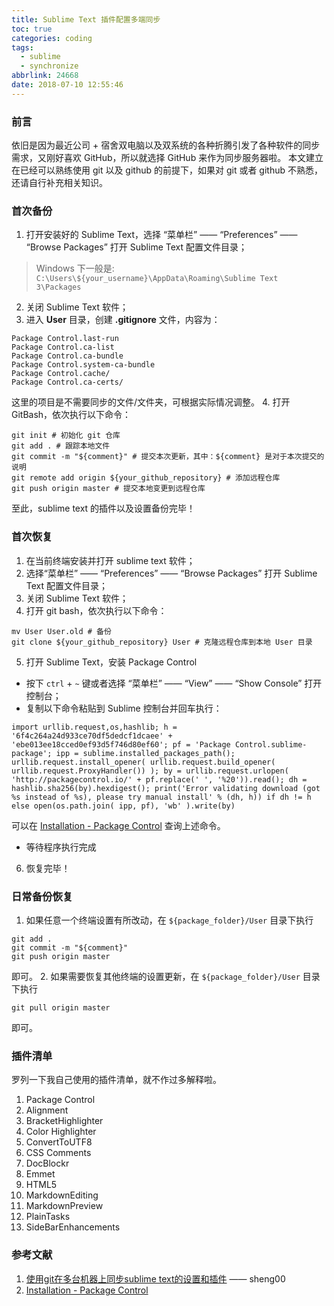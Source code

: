 ```yaml
---
title: Sublime Text 插件配置多端同步
toc: true
categories: coding
tags:
  - sublime
  - synchronize
abbrlink: 24668
date: 2018-07-10 12:55:46
---
```

### 前言
依旧是因为最近公司 + 宿舍双电脑以及双系统的各种折腾引发了各种软件的同步需求，又刚好喜欢 GitHub，所以就选择 GitHub 来作为同步服务器啦。
本文建立在已经可以熟练使用 git 以及 github 的前提下，如果对 git 或者 github 不熟悉，还请自行补充相关知识。

### 首次备份
1. 打开安装好的 Sublime Text，选择 “菜单栏” —— “Preferences” —— “Browse Packages” 打开 Sublime Text 配置文件目录；
 > Windows 下一般是: `C:\Users\${your_username}\AppData\Roaming\Sublime Text 3\Packages`
 <!-- > Linux 下一般是: `` -->
2. 关闭 Sublime Text 软件；
3. 进入 **User** 目录，创建 **.gitignore** 文件，内容为：
```
Package Control.last-run
Package Control.ca-list
Package Control.ca-bundle
Package Control.system-ca-bundle
Package Control.cache/
Package Control.ca-certs/
```
<!-- more -->
这里的项目是不需要同步的文件/文件夹，可根据实际情况调整。
4. 打开 GitBash，依次执行以下命令：
```
git init # 初始化 git 仓库
git add . # 跟踪本地文件
git commit -m "${comment}" # 提交本次更新，其中：${comment} 是对于本次提交的说明
git remote add origin ${your_github_repository} # 添加远程仓库
git push origin master # 提交本地变更到远程仓库
```
至此，sublime text 的插件以及设置备份完毕！

### 首次恢复
1. 在当前终端安装并打开 sublime text 软件；
2. 选择“菜单栏” —— “Preferences” —— “Browse Packages” 打开 Sublime Text 配置文件目录；
3. 关闭 Sublime Text 软件；
3. 打开 git bash，依次执行以下命令：
```
mv User User.old # 备份
git clone ${your_github_repository} User # 克隆远程仓库到本地 User 目录
```
5. 打开 Sublime Text，安装 Package Control
  * 按下 `ctrl` + `~` 键或者选择 “菜单栏” —— “View” —— “Show Console” 打开控制台；
  * 复制以下命令粘贴到 Sublime 控制台并回车执行：
  ```
  import urllib.request,os,hashlib; h = '6f4c264a24d933ce70df5dedcf1dcaee' + 'ebe013ee18cced0ef93d5f746d80ef60'; pf = 'Package Control.sublime-package'; ipp = sublime.installed_packages_path(); urllib.request.install_opener( urllib.request.build_opener( urllib.request.ProxyHandler()) ); by = urllib.request.urlopen( 'http://packagecontrol.io/' + pf.replace(' ', '%20')).read(); dh = hashlib.sha256(by).hexdigest(); print('Error validating download (got %s instead of %s), please try manual install' % (dh, h)) if dh != h else open(os.path.join( ipp, pf), 'wb' ).write(by)
  ```
  可以在 [Installation - Package Control](https://packagecontrol.io/installation) 查询上述命令。
  * 等待程序执行完成
6. 恢复完毕！

### 日常备份恢复
1. 如果任意一个终端设置有所改动，在 `${package_folder}/User` 目录下执行
```
git add .
git commit -m "${comment}"
git push origin master
```
即可。
2. 如果需要恢复其他终端的设置更新，在 `${package_folder}/User` 目录下执行
```
git pull origin master
```
即可。

### 插件清单
罗列一下我自己使用的插件清单，就不作过多解释啦。
  1. Package Control
  1. Alignment
  1. BracketHighlighter
  1. Color Highlighter
  1. ConvertToUTF8
  1. CSS Comments
  1. DocBlockr
  1. Emmet
  1. HTML5
  1. MarkdownEditing
  1. MarkdownPreview
  1. PlainTasks
  1. SideBarEnhancements

### 参考文献
1. [使用git在多台机器上同步sublime text的设置和插件](https://www.sheng00.com/1861.html) —— sheng00
2. [Installation - Package Control](https://packagecontrol.io/installation)
